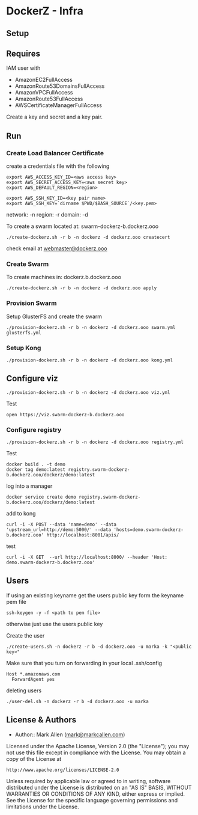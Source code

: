 # DockerZ - Infra

## Setup

## Requires

IAM user with
 - AmazonEC2FullAccess
 - AmazonRoute53DomainsFullAccess
 - AmazonVPCFullAccess
 - AmazonRoute53FullAccess
 - AWSCertificateManagerFullAccess

Create a key and secret and a key pair.


## Run

### Create Load Balancer Certificate

create a credentials file with the following

````
export AWS_ACCESS_KEY_ID=<aws access key>
export AWS_SECRET_ACCESS_KEY=<aws secret key>
export AWS_DEFAULT_REGION=<region>

export AWS_SSH_KEY_ID=<key pair name>
export AWS_SSH_KEY=`dirname $PWD/$BASH_SOURCE`/<key.pem>
````

network: -n
region: -r
domain: -d

To create a swarm located at: swarm-dockerz-b.dockerz.ooo

````
./create-dockerz.sh -r b -n dockerz -d dockerz.ooo createcert
````

check email at webmaster@dockerz.ooo

### Create Swarm

To create machines in: dockerz.b.dockerz.ooo

````
./create-dockerz.sh -r b -n dockerz -d dockerz.ooo apply
````

### Provision Swarm

Setup GlusterFS and create the swarm

````
./provision-dockerz.sh -r b -n dockerz -d dockerz.ooo swarm.yml glusterfs.yml
````

### Setup Kong

````
./provision-dockerz.sh -r b -n dockerz -d dockerz.ooo kong.yml
````


## Configure viz

````
./provision-dockerz.sh -r b -n dockerz -d dockerz.ooo viz.yml
````

Test

````
open https://viz.swarm-dockerz-b.dockerz.ooo
````

### Configure registry

````
./provision-dockerz.sh -r b -n dockerz -d dockerz.ooo registry.yml
````

Test

````
docker build . -t demo
docker tag demo:latest registry.swarm-dockerz-b.dockerz.ooo/dockerz/demo:latest
````

log into a manager

````
docker service create demo registry.swarm-dockerz-b.dockerz.ooo/dockerz/demo:latest
````

add to kong

````
curl -i -X POST --data 'name=demo' --data 'upstream_url=http://demo:5000/' --data 'hosts=demo.swarm-dockerz-b.dockerz.ooo' http://localhost:8001/apis/
````

test

````
curl -i -X GET  --url http://localhost:8000/ --header 'Host: demo.swarm-dockerz-b.dockerz.ooo'
````

## Users

If using an existing keyname get the users public key form the keyname pem file

````
ssh-keygen -y -f <path to pem file>
````

otherwise just use the users public key

Create the user

````
./create-users.sh -n dockerz -r b -d dockerz.ooo -u marka -k "<public key>"
````

Make sure that you turn on forwarding in your local .ssh/config

````
Host *.amazonaws.com
  ForwardAgent yes
````

deleting users

````
./user-del.sh -n dockerz -r b -d dockerz.ooo -u marka
````

## License & Authors
- Author:: Mark Allen (mark@markcallen.com)

Licensed under the Apache License, Version 2.0 (the "License");
you may not use this file except in compliance with the License.
You may obtain a copy of the License at

    http://www.apache.org/licenses/LICENSE-2.0

Unless required by applicable law or agreed to in writing, software
distributed under the License is distributed on an "AS IS" BASIS,
WITHOUT WARRANTIES OR CONDITIONS OF ANY KIND, either express or implied.
See the License for the specific language governing permissions and
limitations under the License.
